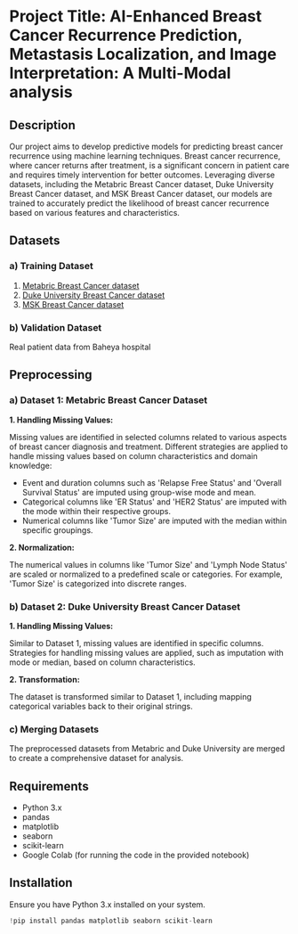 # Project Title: AI-Enhanced Breast Cancer Recurrence Prediction, Metastasis Localization, and Image Interpretation: A Multi-Modal analysis

## Description
Our project aims to develop predictive models for predicting breast cancer recurrence using machine learning techniques. Breast cancer recurrence, where cancer returns after treatment, is a significant concern in patient care and requires timely intervention for better outcomes. Leveraging diverse datasets, including the Metabric Breast Cancer dataset, Duke University Breast Cancer dataset, and MSK Breast Cancer dataset, our models are trained to accurately predict the likelihood of breast cancer recurrence based on various features and characteristics.

## Datasets
### a) Training Dataset
1. [Metabric Breast Cancer dataset](https://www.kaggle.com/datasets/gunesevitan/breast-cancer-metabric)
2. [Duke University Breast Cancer dataset](https://wiki.cancerimagingarchive.net/pages/viewpage.action?pageId=70226903)
3. [MSK Breast Cancer dataset](https://www.cbioportal.org/study/clinicalData?id=breast_msk_2018)

### b) Validation Dataset
Real patient data from Baheya hospital

## Preprocessing 

### a) Dataset 1: Metabric Breast Cancer Dataset

**1. Handling Missing Values:**

Missing values are identified in selected columns related to various aspects of breast cancer diagnosis and treatment. Different strategies are applied to handle missing values based on column characteristics and domain knowledge:

- Event and duration columns such as 'Relapse Free Status' and 'Overall Survival Status' are imputed using group-wise mode and mean.
- Categorical columns like 'ER Status' and 'HER2 Status' are imputed with the mode within their respective groups.
- Numerical columns like 'Tumor Size' are imputed with the median within specific groupings.

**2. Normalization:**

The numerical values in columns like 'Tumor Size' and 'Lymph Node Status' are scaled or normalized to a predefined scale or categories. For example, 'Tumor Size' is categorized into discrete ranges.

### b) Dataset 2: Duke University Breast Cancer Dataset

**1. Handling Missing Values:**

Similar to Dataset 1, missing values are identified in specific columns. Strategies for handling missing values are applied, such as imputation with mode or median, based on column characteristics.

**2. Transformation:**

The dataset is transformed similar to Dataset 1, including mapping categorical variables back to their original strings.

### c) Merging Datasets 

The preprocessed datasets from Metabric and Duke University are merged to create a comprehensive dataset for analysis.

## Requirements
- Python 3.x
- pandas
- matplotlib
- seaborn
- scikit-learn
- Google Colab (for running the code in the provided notebook)

## Installation
Ensure you have Python 3.x installed on your system.

```python
!pip install pandas matplotlib seaborn scikit-learn
